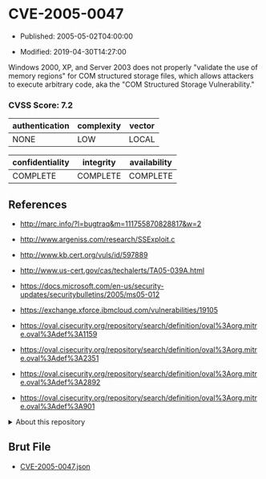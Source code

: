 # CVE-2005-0047

- Published: 2005-05-02T04:00:00

- Modified: 2019-04-30T14:27:00

Windows 2000, XP, and Server 2003 does not properly "validate the use of memory regions" for COM structured storage files, which allows attackers to execute arbitrary code, aka the "COM Structured Storage Vulnerability."

### CVSS Score: **7.2**

| authentication | complexity | vector |
| --- | --- | --- |
| NONE | LOW | LOCAL |

| confidentiality | integrity | availability |
| --- | --- | --- |
| COMPLETE | COMPLETE | COMPLETE |

## References

* http://marc.info/?l=bugtraq&m=111755870828817&w=2

* http://www.argeniss.com/research/SSExploit.c

* http://www.kb.cert.org/vuls/id/597889

* http://www.us-cert.gov/cas/techalerts/TA05-039A.html

* https://docs.microsoft.com/en-us/security-updates/securitybulletins/2005/ms05-012

* https://exchange.xforce.ibmcloud.com/vulnerabilities/19105

* https://oval.cisecurity.org/repository/search/definition/oval%3Aorg.mitre.oval%3Adef%3A1159

* https://oval.cisecurity.org/repository/search/definition/oval%3Aorg.mitre.oval%3Adef%3A2351

* https://oval.cisecurity.org/repository/search/definition/oval%3Aorg.mitre.oval%3Adef%3A2892

* https://oval.cisecurity.org/repository/search/definition/oval%3Aorg.mitre.oval%3Adef%3A901

<details>
<summary>About this repository</summary> 

  This repository is part of the project [Live Hack CVE](https://github.com/Live-Hack-CVE). Main website can be found [www.live-hack.org](https://www.live-hack.org) 
  
  Made by [Sn0wAlice](https://github.com/Sn0wAlice) for the people that care about security and need to have a feed of the latest CVEs. Hope you enjoy it, don't forget to star the repo and follow me on [Twitter](https://twitter.com/Sn0wAlice) and [Github](https://github.com/Sn0wAlice). And that is my [personnal website](https://www.alice-snow.me/)

  - [Home Page](https://github.com/Live-Hack-CVE)
  - [Framework](https://github.com/Live-Hack-CVE/cve-framework)
  - [CVE database](https://github.com/Live-Hack-CVE/full_database)
  - [Changelog](https://github.com/Live-Hack-CVE/Changelog)
</details>

## Brut File

* [CVE-2005-0047.json](https://raw.githubusercontent.com/Live-Hack-CVE/full_database/main/cves/2005/CVE-2005-0047.json)

